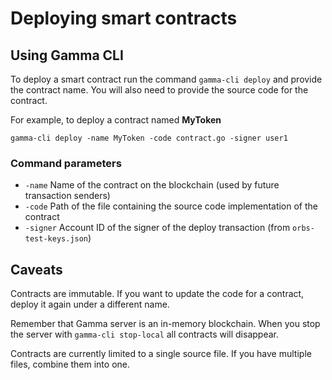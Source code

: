 # Deploying smart contracts

## Using Gamma CLI

To deploy a smart contract run the command `gamma-cli deploy` and provide the contract name. You will also need to provide the source code for the contract.

For example, to deploy a contract named **MyToken**

```text
gamma-cli deploy -name MyToken -code contract.go -signer user1
```

### Command parameters

* `-name` Name of the contract on the blockchain \(used by future transaction senders\)
* `-code` Path of the file containing the source code implementation of the contract
* `-signer` Account ID of the signer of the deploy transaction \(from `orbs-test-keys.json`\)

## Caveats

Contracts are immutable. If you want to update the code for a contract, deploy it again under a different name.

Remember that Gamma server is an in-memory blockchain. When you stop the server with `gamma-cli stop-local` all contracts will disappear.

Contracts are currently limited to a single source file. If you have multiple files, combine them into one.

